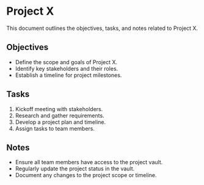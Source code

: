 # Project X

This document outlines the objectives, tasks, and notes related to Project X.

## Objectives
- Define the scope and goals of Project X.
- Identify key stakeholders and their roles.
- Establish a timeline for project milestones.

## Tasks
1. Kickoff meeting with stakeholders.
2. Research and gather requirements.
3. Develop a project plan and timeline.
4. Assign tasks to team members.

## Notes
- Ensure all team members have access to the project vault.
- Regularly update the project status in the vault.
- Document any changes to the project scope or timeline.